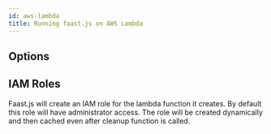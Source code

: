 ```yaml
---
id: aws-lambda
title: Running faast.js on AWS Lambda
---
```


## Options

## IAM Roles

Faast.js will create an IAM role for the lambda function it creates. By default
this role will have administrator access. The role will be created dynamically
and then cached even after cleanup function is called.
